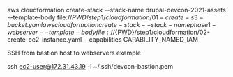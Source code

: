 aws cloudformation create-stack --stack-name drupal-devcon-2021-assets --template-body file://${PWD}/step1/cloudformation/01-create-s3-bucket.yaml
aws cloudformation create-stack --stack-name phase1-webserver --template-body file://${PWD}/step1/cloudformation/02-create-ec2-instance.yaml --capabilities CAPABILITY_NAMED_IAM 


SSH from bastion host to webservers example

ssh ec2-user@172.31.43.19 -i ~/.ssh/devcon-bastion.pem